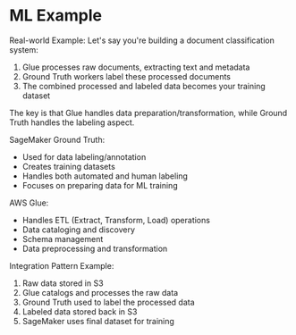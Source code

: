 # ML Example

Real-world Example: Let's say you're building a document classification system:

1. Glue processes raw documents, extracting text and metadata
2. Ground Truth workers label these processed documents
3. The combined processed and labeled data becomes your training dataset

The key is that Glue handles data preparation/transformation, while Ground Truth handles the labeling aspect.



SageMaker Ground Truth:

* Used for data labeling/annotation
* Creates training datasets
* Handles both automated and human labeling
* Focuses on preparing data for ML training

AWS Glue:

* Handles ETL (Extract, Transform, Load) operations
* Data cataloging and discovery
* Schema management
* Data preprocessing and transformation

Integration Pattern Example:

1. Raw data stored in S3
2. Glue catalogs and processes the raw data
3. Ground Truth used to label the processed data
4. Labeled data stored back in S3
5. SageMaker uses final dataset for training


